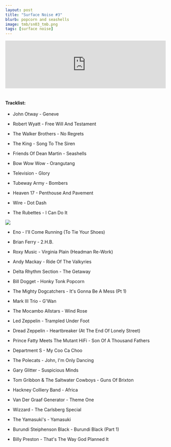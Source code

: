 ```yaml
---
layout: post
title: "Surface Noise #3"
blurb: popcorn and seashells
image: tmb/sn03_tmb.png
tags: [surface noise]
---
```



<iframe scrolling="no" id="hearthis_at_track_3028694" width="100%" height="150" src="https://hearthis.at/embed/3028694/transparent_black/?hcolor=&color=&style=2&block_size=2&block_space=1&background=1&waveform=0&cover=0&autoplay=0&css=" frameborder="0" allowtransparency allow="autoplay"><p>Listen to <a href="https://hearthis.at/zerocc/surface-noise-3-28717/" target="_blank">Surface Noise #3 (28/7/17)</a> <span>by</span><a href="https://hearthis.at/zerocc/" target="_blank" >Zero</a> <span>on</span> <a href="https://hearthis.at/" target="_blank">hearthis.at</a></p></iframe>
&nbsp;

#### Tracklist:

- John Otway - Geneve
- Robert Wyatt - Free Will And Testament
- The Walker Brothers - No Regrets
- The King - Song To The Siren

- Friends Of Dean Martin - Seashells
- Bow Wow Wow - Orangutang
- Television - Glory

- Tubeway Army - Bombers
- Heaven 17 - Penthouse And Pavement
- Wire - Dot Dash
- The Rubettes - I Can Do It

![](https://4.bp.blogspot.com/-KseIEZs2ZlU/WbKl7mzsWII/AAAAAAAAA_A/4vePbeStHpchqUPpC2e8ksTbkFuEDnnCACLcBGAs/s1600/R-474824-1390062072-8351.jpeg.jpg)

- Eno - I'll Come Running (To Tie Your Shoes)
- Brian Ferry - 2.H.B.
- Roxy Music - Virginia Plain (Headman Re-Work)
- Andy Mackay - Ride Of The Valkyries

- Delta Rhythm Section - The Getaway
- Bill Dogget - Honky Tonk Popcorn
- The Mighty Dogcatchers - It's Gonna Be A Mess (Pt 1)
- Mark III Trio - G'Wan
- The Mocambo Allstars - Wind Rose

- Led Zeppelin - Trampled Under Foot
- Dread Zeppelin - Heartbreaker (At The End Of Lonely Street)
- Prince Fatty Meets The Mutant HiFi - Son Of A Thousand Fathers

- Department S - My Coo Ca Choo
- The Polecats - John, I'm Only Dancing
- Gary Glitter - Suspicious Minds
- Tom Gribbon & The Saltwater Cowboys - Guns Of Brixton
- Hackney Colliery Band - Africa

- Van Der Graaf Generator - Theme One
- Wizzard - The Carlsberg Special
- The Yamasuki's - Yamasuki
- Burundi Steiphenson Black - Burundi Black (Part 1)

- Billy Preston - That's The Way God Planned It
